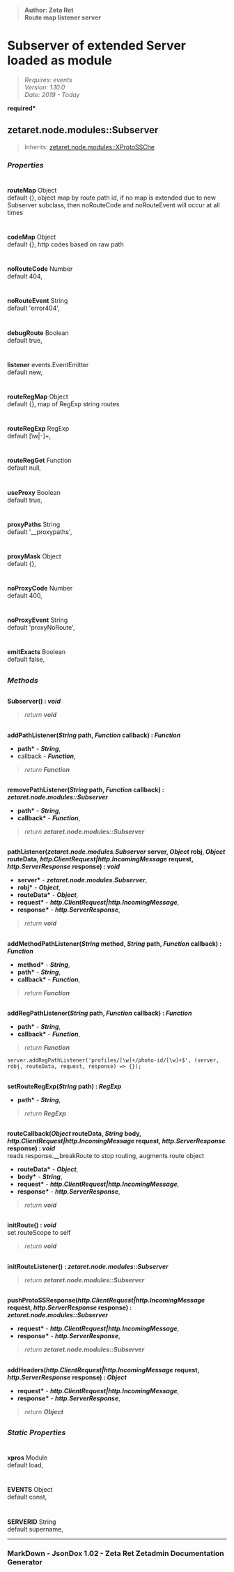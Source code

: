 > __Author: Zeta Ret__  
> __Route map listener server__  
# Subserver of extended Server loaded as module  
> *Requires: events*  
> *Version: 1.10.0*  
> *Date: 2019 - Today*  

__required*__

## zetaret.node.modules::Subserver  
> Inherits: [zetaret.node.modules::XProtoSSChe](XProtoSSChe.md)  

### *Properties*  

#  
__routeMap__ Object  
default {}, object map by route path id, if no map is extended due to new Subserver subclass, then noRouteCode and noRouteEvent will occur at all times  

#  
__codeMap__ Object  
default {}, http codes based on raw path  

#  
__noRouteCode__ Number  
default 404,   

#  
__noRouteEvent__ String  
default 'error404',   

#  
__debugRoute__ Boolean  
default true,   

#  
__listener__ events.EventEmitter  
default new,   

#  
__routeRegMap__ Object  
default {}, map of RegExp string routes  

#  
__routeRegExp__ RegExp  
default [\w|\-]+,   

#  
__routeRegGet__ Function  
default null,   

#  
__useProxy__ Boolean  
default true,   

#  
__proxyPaths__ String  
default '\_\_proxypaths',   

#  
__proxyMask__ Object  
default {},   

#  
__noProxyCode__ Number  
default 400,   

#  
__noProxyEvent__ String  
default 'proxyNoRoute',   

#  
__emitExacts__ Boolean  
default false,   


##  
### *Methods*  

##  
__Subserver() : *void*__  
  
> *return __void__*  

##  
__addPathListener(*String* path, *Function* callback) : *Function*__  
  
- __path*__ - __*String*__,   
- callback - __*Function*__,   
> *return __Function__*  

##  
__removePathListener(*String* path, *Function* callback) : *zetaret.node.modules::Subserver*__  
  
- __path*__ - __*String*__,   
- __callback*__ - __*Function*__,   
> *return __zetaret.node.modules::Subserver__*  

##  
__pathListener(*zetaret.node.modules.Subserver* server, *Object* robj, *Object* routeData, *http.ClientRequest|http.IncomingMessage* request, *http.ServerResponse* response) : *void*__  
  
- __server*__ - __*zetaret.node.modules.Subserver*__,   
- __robj*__ - __*Object*__,   
- __routeData*__ - __*Object*__,   
- __request*__ - __*http.ClientRequest|http.IncomingMessage*__,   
- __response*__ - __*http.ServerResponse*__,   
> *return __void__*  

##  
__addMethodPathListener(*String* method, *String* path, *Function* callback) : *Function*__  
  
- __method*__ - __*String*__,   
- __path*__ - __*String*__,   
- __callback*__ - __*Function*__,   
> *return __Function__*  

##  
__addRegPathListener(*String* path, *Function* callback) : *Function*__  
  
- __path*__ - __*String*__,   
- __callback*__ - __*Function*__,   
> *return __Function__*  
```
server.addRegPathListener('profiles/[\w]+/photo-id/[\w]+$', (server, robj, routeData, request, response) => {});  
```
##  
__setRouteRegExp(*String* path) : *RegExp*__  
  
- __path*__ - __*String*__,   
> *return __RegExp__*  

##  
__routeCallback(*Object* routeData, *String* body, *http.ClientRequest|http.IncomingMessage* request, *http.ServerResponse* response) : *void*__  
reads response.__breakRoute to stop routing, augments route object  
- __routeData*__ - __*Object*__,   
- __body*__ - __*String*__,   
- __request*__ - __*http.ClientRequest|http.IncomingMessage*__,   
- __response*__ - __*http.ServerResponse*__,   
> *return __void__*  

##  
__initRoute() : *void*__  
set routeScope to self  
> *return __void__*  

##  
__initRouteListener() : *zetaret.node.modules::Subserver*__  
  
> *return __zetaret.node.modules::Subserver__*  

##  
__pushProtoSSResponse(*http.ClientRequest|http.IncomingMessage* request, *http.ServerResponse* response) : *zetaret.node.modules::Subserver*__  
  
- __request*__ - __*http.ClientRequest|http.IncomingMessage*__,   
- __response*__ - __*http.ServerResponse*__,   
> *return __zetaret.node.modules::Subserver__*  

##  
__addHeaders(*http.ClientRequest|http.IncomingMessage* request, *http.ServerResponse* response) : *Object*__  
  
- __request*__ - __*http.ClientRequest|http.IncomingMessage*__,   
- __response*__ - __*http.ServerResponse*__,   
> *return __Object__*  

##  
### *Static Properties*  

#  
__xpros__ Module  
default load,   

#  
__EVENTS__ Object  
default const,   

#  
__SERVERID__ String  
default supername,   

---  
### MarkDown - JsonDox 1.02 - Zeta Ret Zetadmin Documentation Generator